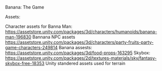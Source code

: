 
Banana: The Game


Assets:

Character assets for Banna Man: https://assetstore.unity.com/packages/3d/characters/humanoids/banana-man-196830
Bannana NPC assets https://assetstore.unity.com/packages/3d/characters/party-fruits-party-game-characters-249814
Banana assests: https://assetstore.unity.com/packages/3d/food-props-163295
Skybox: https://assetstore.unity.com/packages/2d/textures-materials/sky/fantasy-skybox-free-18353
Unity standered assets used for terrain 
